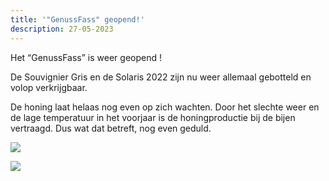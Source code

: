 ```yaml
---
title: '"GenussFass" geopend!'
description: 27-05-2023
---
```

Het “GenussFass” is weer geopend !

De Souvignier Gris en de Solaris 2022 zijn nu weer allemaal gebotteld en volop verkrijgbaar.

De honing laat helaas nog even op zich wachten. Door het slechte weer en de lage temperatuur in het voorjaar is de honingproductie bij de bijen vertraagd. Dus wat dat betreft, nog even geduld.

![](/img/genussfass-1.jpg)

![](/img/genussfass-2.jpg)